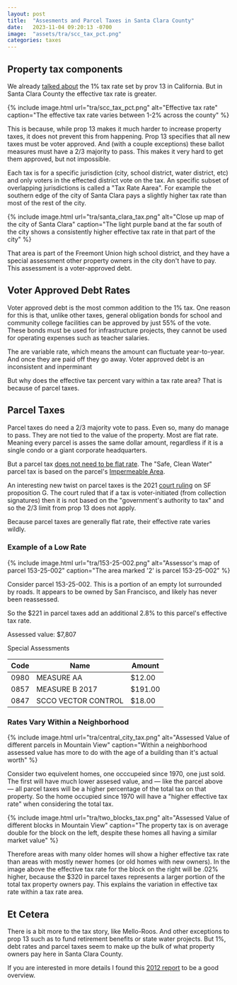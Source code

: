 ```yaml
---
layout: post
title:  "Assesments and Parcel Taxes in Santa Clara County"
date:   2023-11-04 09:20:13 -0700
image:  "assets/tra/scc_tax_pct.png"
categories: taxes
---
```


## Property tax components

We already [talked about](taxes/2023/09/10/one-percent.html) the 1% tax rate set by prov 13 in California.
But in Santa Clara County the effective tax rate is greater.

{% include image.html
  url="tra/scc_tax_pct.png"
  alt="Effective tax rate"
  caption="The effective tax rate varies between 1-2% across the county"
  %}

This is because, while prop 13 makes it much harder to increase property taxes, it does not prevent this from happening.
Prop 13 specifies that all new taxes must be voter approved.
And (with a couple exceptions) these ballot measures must have a 2/3 majority to pass.
This makes it very hard to get them approved, but not impossible.

Each tax is for a specific jurisdiction (city, school district, water district, etc) and only voters in the effected district vote on the tax.
An specific subset of overlapping jurisdictions is called a "Tax Rate Aarea".
For example the southern edge of the city of Santa Clara pays a slightly higher tax rate than most of the rest of the city.

{% include image.html
  url="tra/santa_clara_tax.png"
  alt="Close up map of the city of Santa Clara"
  caption="The light purple band at the far south of the city shows a consistently higher effective tax rate in that part of the city" %}

That area is part of the Freemont Union high school district, and they have a special assessment other property owners in the city don't have to pay.
This assessment is a voter-approved debt.

## Voter Approved Debt Rates

Voter approved debt is the most common addition to the 1% tax.
One reason for this is that, unlike other taxes, general obligation bonds for school and community college facilities can be approved by just 55% of the vote.
These bonds must be used for infrastructure projects, they cannot be used for operating expenses such as teacher salaries.

The are variable rate, which means the amount can fluctuate year-to-year. And once they are paid off they go away.
Voter approved debt is an inconsistent and inperminant 

But why does the effective tax percent vary within a tax rate area? That is because of parcel taxes.

## Parcel Taxes

Parcel taxes do need a 2/3 majority vote to pass. Even so, many do manage to pass. 
They are not tied to the value of the property.
Most are flat rate. Meaning every parcel is asses the same dollar amount, regardless if it is a single condo or a giant corporate headquarters.

But a parcel tax [does not need to be flat rate](https://www.mv-voice.com/news/2023/10/22/guest-opinion-mountain-view-whismans-parcel-tax-doesnt-have-to-be-a-flat-rate). 
The "Safe, Clean Water" parcel tax is based on the parcel's [Impermeable Area](https://safecleanwaterla.org/resources/tools/). 

An interesting new twist on parcel taxes is the 2021 [court ruling](https://edsource.org/2022/california-court-decision-ups-the-odds-for-passing-school-parcel-taxes/682086) on SF proposition G. The court ruled that if a tax is voter-initiated (from collection signatures) then it is not based on the "government's authority to tax" and so the 2/3 limit from prop 13 does not apply.

Because parcel taxes are generally flat rate, their effective rate varies wildly.

### Example of a Low Rate

{% include image.html
  url="tra/153-25-002.png"
  alt="Assessor's map of parcel 153-25-002"
  caption="The area marked '2' is parcel 153-25-002"
  %}

Consider parcel 153-25-002. This is a portion of an empty lot surrounded by roads.
It appears to be owned by San Francisco, and likely has never been reassessed.

So the $221 in parcel taxes add an additional 2.8% to this parcel's effective tax rate.

Assessed value: $7,807

Special Assessments

| Code | Name | Amount |
| --- | ---  | --- |
| 0980 | MEASURE AA | $12.00 |
| 0857 | MEASURE B 2017 | $191.00 |
| 0847 | SCCO VECTOR CONTROL | $18.00 |

### Rates Vary Within a Neighborhood

{% include image.html
  url="tra/central_city_tax.png"
  alt="Assessed Value of different parcels in Mountain View"
  caption="Within a neighborhood assessed value has more to do with the age of a building than it's actual worth"
  %}

Consider two equivelent homes, one occcupeied since 1970, one just sold.
The first will have much lower assesed value, and — like the parcel above — all parcel taxes will be a higher percentage of the total tax on that property.
So the home occupied since 1970 will have a "higher effective tax rate" when considering the total tax.

{% include image.html
  url="tra/two_blocks_tax.png"
  alt="Assessed Value of different blocks in Mountain View"
  caption="The property tax is on average double for the block on the left, despite these homes all having a similar market value"
  %}

Therefore areas with many older homes will show a higher effective tax rate than areas with mostly newer homes (or old homes with new owners).
In the image above the effective tax rate for the block on the right will be .02% higher, because the $320 in parcel taxes represents a larger portion of the total tax property owners pay.
This explains the variation in effective tax rate within a tax rate area.

## Et Cetera

There is a bit more to the tax story, like Mello-Roos. And other exceptions to prop 13 such as to fund retirement benefits or state water projects.
But 1%, debt rates and parcel taxes seem to make up the bulk of what property owners pay here in Santa Clara County.

If you are interested in more details I found this [2012 report](https://lao.ca.gov/reports/2012/tax/property-tax-primer-112912.aspx) to be a good overview.
